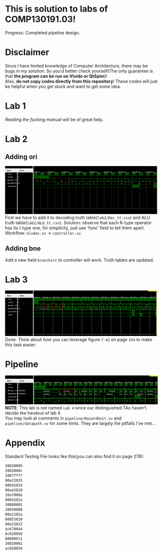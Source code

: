# This is solution to labs of COMP130191.03!
Progress: Completed pipeline design.

# Disclaimer
Since I have limited knowledge of Computer Architecture, there may be bugs in my solution.
So you'd better check yourself(The only guarantee is that **the program can be run on Vivido or QtSpim**)!  
Also, **do not copy codes directly from this repository**! These codes will just be helpful when you get stuck and want to
get some idea.

# Lab 1
*Reading the fucking manual* will be of great help.

# Lab 2
## Adding ori
![Simulation](lab2.png)
First we have to add it to decoding truth table(`lab2/Dec_tt.csv`) and ALU truth table(`lab2/ALU_tt.csv`).
Solution: observe that each R-type operator has its I-type one, for simplicity, just use 'func' field to 
tell them apart.  
Workflow: `aludec.sv` $\rightarrow$ `controller.sv`.
## Adding bne
Add a new field `branchsrc` to controller will work. Truth tables are updated.

# Lab 3
![Simulation](lab3.png)
Done. Think about how you can leverage figure `7-42` on page `254` to make this task easier.

# Pipeline
![Simulation](pipeline.png)
**NOTE**: This lab is not named `Lab 4` since our distinguished TAs haven't decide the handout of lab 4.  
You may look at comments in `pipeline/HazardUnit.sv` and `pipeline/datapath.sv` for some hints. They are largely the pitfalls I've met...

# Appendix
Standard Testing File looks like this(you can also find it on page 278):
```
20020005
2003000c
2067fff7
00e22025
00642824
00a42820
10a7000a
0064202a
10800001
20050000
00e2202a
00853820
00e23822
ac670044
8c020050
08000011
20020001
ac020054
```
